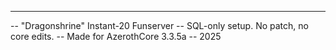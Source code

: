 -- -----------------------------------
-- "Dragonshrine" Instant-20 Funserver
-- SQL-only setup. No patch, no core edits.
-- Made for AzerothCore 3.3.5a
-- 2025
